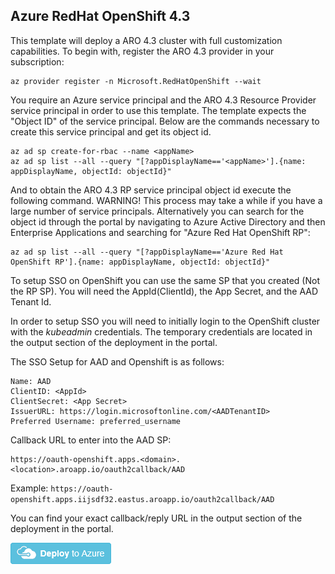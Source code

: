 ## Azure RedHat OpenShift 4.3

This template will deploy a ARO 4.3 cluster with full customization capabilities. 
To begin with, register the ARO 4.3 provider in your subscription:

```
az provider register -n Microsoft.RedHatOpenShift --wait
```

You require an Azure service principal and the ARO 4.3 Resource Provider service principal in order to use this template. The template expects the "Object ID" of the service principal. Below are the commands necessary to create this service principal and get its object id.

```
az ad sp create-for-rbac --name <appName>
az ad sp list --all --query "[?appDisplayName=='<appName>'].{name: appDisplayName, objectId: objectId}"
```

And to obtain the ARO 4.3 RP service principal object id execute the following command. WARNING! This process may take a while if you have a large number of service principals. Alternatively you can search for the object id through the portal by navigating to Azure Active Directory and then Enterprise Applications and searching for "Azure Red Hat OpenShift RP":

```
az ad sp list --all --query "[?appDisplayName=='Azure Red Hat OpenShift RP'].{name: appDisplayName, objectId: objectId}"
```
To setup SSO on OpenShift you can use the same SP that you created (Not the RP SP). You will need the AppId(ClientId), the App Secret, and the AAD Tenant Id.

In order to setup SSO you will need to initially login to the OpenShift cluster with the *kubeadmin* credentials. The temporary credentials are located in the output section of the deployment in the portal.

The SSO Setup for AAD and Openshift is as follows:

```
Name: AAD
ClientID: <AppId>
ClientSecret: <App Secret>
IssuerURL: https://login.microsoftonline.com/<AADTenantID>
Preferred Username: preferred_username
```

Callback URL to enter into the AAD SP:

```
https://oauth-openshift.apps.<domain>.<location>.aroapp.io/oauth2callback/AAD
```
  
Example: `https://oauth-openshift.apps.iijsdf32.eastus.aroapp.io/oauth2callback/AAD`

You can find your exact callback/reply URL in the output section of the deployment in the portal.

<a href="https://portal.azure.com/#create/Microsoft.Template/uri/https%3A%2F%2Fraw.githubusercontent.com%2Fjmo808%2farm-aro43%2fssoAutomation%2Fazuredeploy.json" target="_blank">
  
<img src="https://raw.githubusercontent.com/Azure/azure-quickstart-templates/master/1-CONTRIBUTION-GUIDE/images/deploytoazure.png"/>
</a>
